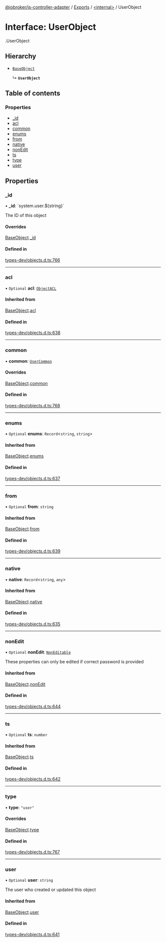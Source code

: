 [@iobroker/js-controller-adapter](../README.md) / [Exports](../modules.md) / [<internal\>](../modules/internal_.md) / UserObject

# Interface: UserObject

[<internal>](../modules/internal_.md).UserObject

## Hierarchy

- [`BaseObject`](internal_.BaseObject.md)

  ↳ **`UserObject`**

## Table of contents

### Properties

- [\_id](internal_.UserObject.md#_id)
- [acl](internal_.UserObject.md#acl)
- [common](internal_.UserObject.md#common)
- [enums](internal_.UserObject.md#enums)
- [from](internal_.UserObject.md#from)
- [native](internal_.UserObject.md#native)
- [nonEdit](internal_.UserObject.md#nonedit)
- [ts](internal_.UserObject.md#ts)
- [type](internal_.UserObject.md#type)
- [user](internal_.UserObject.md#user)

## Properties

### \_id

• **\_id**: \`system.user.${string}\`

The ID of this object

#### Overrides

[BaseObject](internal_.BaseObject.md).[_id](internal_.BaseObject.md#_id)

#### Defined in

[types-dev/objects.d.ts:766](https://github.com/ioBroker/ioBroker.js-controller/blob/ce27fae4/packages/types-dev/objects.d.ts#L766)

___

### acl

• `Optional` **acl**: [`ObjectACL`](internal_.ObjectACL.md)

#### Inherited from

[BaseObject](internal_.BaseObject.md).[acl](internal_.BaseObject.md#acl)

#### Defined in

[types-dev/objects.d.ts:638](https://github.com/ioBroker/ioBroker.js-controller/blob/ce27fae4/packages/types-dev/objects.d.ts#L638)

___

### common

• **common**: [`UserCommon`](internal_.UserCommon.md)

#### Overrides

[BaseObject](internal_.BaseObject.md).[common](internal_.BaseObject.md#common)

#### Defined in

[types-dev/objects.d.ts:768](https://github.com/ioBroker/ioBroker.js-controller/blob/ce27fae4/packages/types-dev/objects.d.ts#L768)

___

### enums

• `Optional` **enums**: `Record`<`string`, `string`\>

#### Inherited from

[BaseObject](internal_.BaseObject.md).[enums](internal_.BaseObject.md#enums)

#### Defined in

[types-dev/objects.d.ts:637](https://github.com/ioBroker/ioBroker.js-controller/blob/ce27fae4/packages/types-dev/objects.d.ts#L637)

___

### from

• `Optional` **from**: `string`

#### Inherited from

[BaseObject](internal_.BaseObject.md).[from](internal_.BaseObject.md#from)

#### Defined in

[types-dev/objects.d.ts:639](https://github.com/ioBroker/ioBroker.js-controller/blob/ce27fae4/packages/types-dev/objects.d.ts#L639)

___

### native

• **native**: `Record`<`string`, `any`\>

#### Inherited from

[BaseObject](internal_.BaseObject.md).[native](internal_.BaseObject.md#native)

#### Defined in

[types-dev/objects.d.ts:635](https://github.com/ioBroker/ioBroker.js-controller/blob/ce27fae4/packages/types-dev/objects.d.ts#L635)

___

### nonEdit

• `Optional` **nonEdit**: [`NonEditable`](internal_.NonEditable.md)

These properties can only be edited if correct password is provided

#### Inherited from

[BaseObject](internal_.BaseObject.md).[nonEdit](internal_.BaseObject.md#nonedit)

#### Defined in

[types-dev/objects.d.ts:644](https://github.com/ioBroker/ioBroker.js-controller/blob/ce27fae4/packages/types-dev/objects.d.ts#L644)

___

### ts

• `Optional` **ts**: `number`

#### Inherited from

[BaseObject](internal_.BaseObject.md).[ts](internal_.BaseObject.md#ts)

#### Defined in

[types-dev/objects.d.ts:642](https://github.com/ioBroker/ioBroker.js-controller/blob/ce27fae4/packages/types-dev/objects.d.ts#L642)

___

### type

• **type**: ``"user"``

#### Overrides

[BaseObject](internal_.BaseObject.md).[type](internal_.BaseObject.md#type)

#### Defined in

[types-dev/objects.d.ts:767](https://github.com/ioBroker/ioBroker.js-controller/blob/ce27fae4/packages/types-dev/objects.d.ts#L767)

___

### user

• `Optional` **user**: `string`

The user who created or updated this object

#### Inherited from

[BaseObject](internal_.BaseObject.md).[user](internal_.BaseObject.md#user)

#### Defined in

[types-dev/objects.d.ts:641](https://github.com/ioBroker/ioBroker.js-controller/blob/ce27fae4/packages/types-dev/objects.d.ts#L641)
